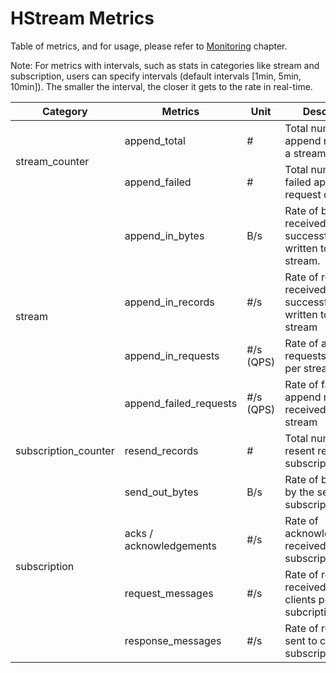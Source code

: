 # HStream Metrics

Table of metrics, and for usage, please refer to
[Monitoring](../operation/monitoring/grafana.md) chapter.

Note: For metrics with intervals, such as stats in categories like stream and
subscription, users can specify intervals (default intervals [1min, 5min,
10min]). The smaller the interval, the closer it gets to the rate in real-time.

<table>
  <thead>
    <tr>
      <th>Category<br /></th>
      <th>Metrics<br /></th>
      <th>Unit<br /></th>
      <th>Description<br /></th>
    </tr>
  </thead>
  <tbody>
    <tr>
      <td rowspan="2">stream_counter</td>
      <td>append_total<br /></td>
      <td>#<br /></td>
      <td>Total number of append requests of a stream<br /></td>
    </tr>
    <tr>
      <td>append_failed</td>
      <td>#<br /></td>
      <td>Total number of failed append request of a stream</td>
    </tr>
    <tr>
      <td rowspan="4">stream</td>
      <td>append_in_bytes</td>
      <td>B/s<br /></td>
      <td>
        Rate of bytes received and successfully written to the stream.<br />
      </td>
    </tr>
    <tr>
      <td>append_in_records</td>
      <td>#/s <br /></td>
      <td>Rate of records received and successfully written to the stream</td>
    </tr>
    <tr>
      <td>append_in_requests</td>
      <td>#/s (QPS)</td>
      <td>Rate of append requests received per stream<br /></td>
    </tr>
    <tr>
      <td>append_failed_requests</td>
      <td>#/s (QPS)</td>
      <td>Rate of failed append requests received per stream</td>
    </tr>
    <tr>
      <td>subscription_counter</td>
      <td>resend_records</td>
      <td>#</td>
      <td>Total number of resent records per subscription</td>
    </tr>
    <tr>
      <td rowspan="4">subscription</td>
      <td>send_out_bytes</td>
      <td>B/s</td>
      <td>Rate of bytes sent by the server per subscription</td>
    </tr>
    <tr>
      <td>acks / acknowledgements<br /></td>
      <td>#/s</td>
      <td>Rate of acknowledgements received per subscription</td>
    </tr>
    <tr>
      <td>request_messages</td>
      <td>#/s</td>
      <td>Rate of requests received from clients per subcription<br /></td>
    </tr>
    <tr>
      <td>response_messages</td>
      <td>#/s</td>
      <td>Rate of response sent to clients per subscription</td>
    </tr>
  </tbody>
</table>
